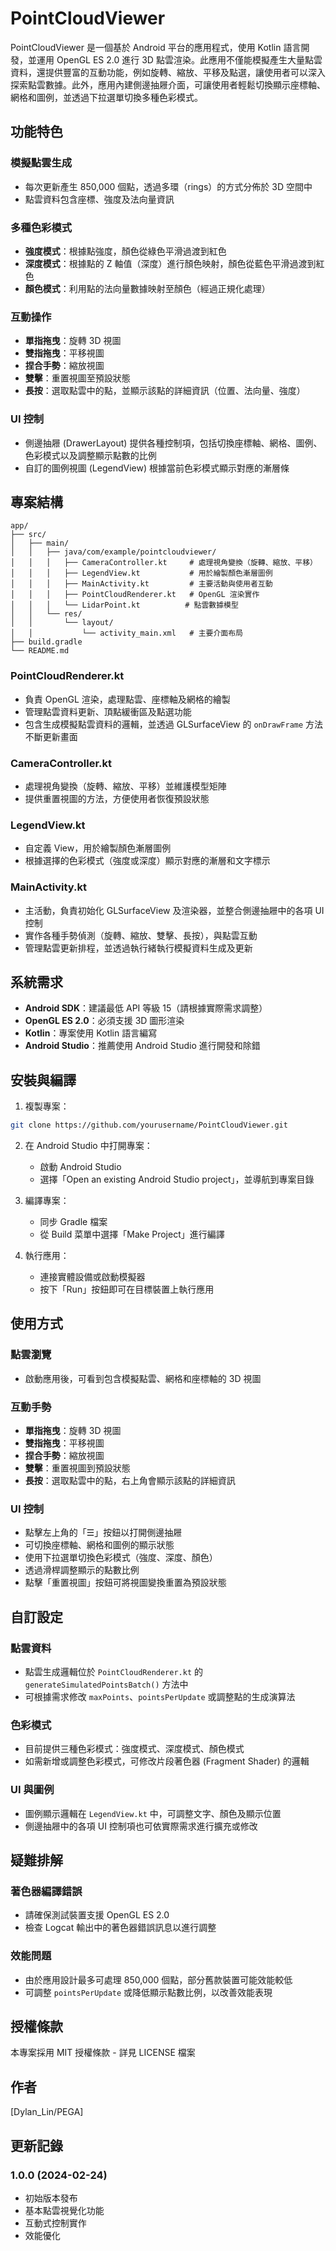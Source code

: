 # PointCloudViewer

PointCloudViewer 是一個基於 Android 平台的應用程式，使用 Kotlin 語言開發，並運用 OpenGL ES 2.0 進行 3D 點雲渲染。此應用不僅能模擬產生大量點雲資料，還提供豐富的互動功能，例如旋轉、縮放、平移及點選，讓使用者可以深入探索點雲數據。此外，應用內建側邊抽屜介面，可讓使用者輕鬆切換顯示座標軸、網格和圖例，並透過下拉選單切換多種色彩模式。

## 功能特色

### 模擬點雲生成
- 每次更新產生 850,000 個點，透過多環（rings）的方式分佈於 3D 空間中
- 點雲資料包含座標、強度及法向量資訊

### 多種色彩模式
- **強度模式**：根據點強度，顏色從綠色平滑過渡到紅色
- **深度模式**：根據點的 Z 軸值（深度）進行顏色映射，顏色從藍色平滑過渡到紅色
- **顏色模式**：利用點的法向量數據映射至顏色（經過正規化處理）

### 互動操作
- **單指拖曳**：旋轉 3D 視圖
- **雙指拖曳**：平移視圖
- **捏合手勢**：縮放視圖
- **雙擊**：重置視圖至預設狀態
- **長按**：選取點雲中的點，並顯示該點的詳細資訊（位置、法向量、強度）

### UI 控制
- 側邊抽屜 (DrawerLayout) 提供各種控制項，包括切換座標軸、網格、圖例、色彩模式以及調整顯示點數的比例
- 自訂的圖例視圖 (LegendView) 根據當前色彩模式顯示對應的漸層條

## 專案結構

```
app/
├── src/
│   ├── main/
│   │   ├── java/com/example/pointcloudviewer/
│   │   │   ├── CameraController.kt     # 處理視角變換（旋轉、縮放、平移）
│   │   │   ├── LegendView.kt 		    # 用於繪製顏色漸層圖例
│   │   │  	├── MainActivity.kt         # 主要活動與使用者互動
│   │   │   ├── PointCloudRenderer.kt   # OpenGL 渲染實作
│   │   │   └── LidarPoint.kt          # 點雲數據模型
│   │   └── res/
│   │       └── layout/
│   │           └── activity_main.xml   # 主要介面布局
├── build.gradle
└── README.md
```

### PointCloudRenderer.kt
- 負責 OpenGL 渲染，處理點雲、座標軸及網格的繪製
- 管理點雲資料更新、頂點緩衝區及點選功能
- 包含生成模擬點雲資料的邏輯，並透過 GLSurfaceView 的 `onDrawFrame` 方法不斷更新畫面

### CameraController.kt
- 處理視角變換（旋轉、縮放、平移）並維護模型矩陣
- 提供重置視圖的方法，方便使用者恢復預設狀態

### LegendView.kt
- 自定義 View，用於繪製顏色漸層圖例
- 根據選擇的色彩模式（強度或深度）顯示對應的漸層和文字標示

### MainActivity.kt
- 主活動，負責初始化 GLSurfaceView 及渲染器，並整合側邊抽屜中的各項 UI 控制
- 實作各種手勢偵測（旋轉、縮放、雙擊、長按），與點雲互動
- 管理點雲更新排程，並透過執行緒執行模擬資料生成及更新

## 系統需求
- **Android SDK**：建議最低 API 等級 15（請根據實際需求調整）
- **OpenGL ES 2.0**：必須支援 3D 圖形渲染
- **Kotlin**：專案使用 Kotlin 語言編寫
- **Android Studio**：推薦使用 Android Studio 進行開發和除錯

## 安裝與編譯

1. 複製專案：
```bash
git clone https://github.com/yourusername/PointCloudViewer.git
```

2. 在 Android Studio 中打開專案：
    - 啟動 Android Studio
    - 選擇「Open an existing Android Studio project」，並導航到專案目錄

3. 編譯專案：
    - 同步 Gradle 檔案
    - 從 Build 菜單中選擇「Make Project」進行編譯

4. 執行應用：
    - 連接實體設備或啟動模擬器
    - 按下「Run」按鈕即可在目標裝置上執行應用

## 使用方式

### 點雲瀏覽
- 啟動應用後，可看到包含模擬點雲、網格和座標軸的 3D 視圖

### 互動手勢
- **單指拖曳**：旋轉 3D 視圖
- **雙指拖曳**：平移視圖
- **捏合手勢**：縮放視圖
- **雙擊**：重置視圖到預設狀態
- **長按**：選取點雲中的點，右上角會顯示該點的詳細資訊

### UI 控制
- 點擊左上角的「☰」按鈕以打開側邊抽屜
- 可切換座標軸、網格和圖例的顯示狀態
- 使用下拉選單切換色彩模式（強度、深度、顏色）
- 透過滑桿調整顯示的點數比例
- 點擊「重置視圖」按鈕可將視圖變換重置為預設狀態

## 自訂設定

### 點雲資料
- 點雲生成邏輯位於 `PointCloudRenderer.kt` 的 `generateSimulatedPointsBatch()` 方法中
- 可根據需求修改 `maxPoints`、`pointsPerUpdate` 或調整點的生成演算法

### 色彩模式
- 目前提供三種色彩模式：強度模式、深度模式、顏色模式
- 如需新增或調整色彩模式，可修改片段著色器 (Fragment Shader) 的邏輯

### UI 與圖例
- 圖例顯示邏輯在 `LegendView.kt` 中，可調整文字、顏色及顯示位置
- 側邊抽屜中的各項 UI 控制項也可依實際需求進行擴充或修改

## 疑難排解

### 著色器編譯錯誤
- 請確保測試裝置支援 OpenGL ES 2.0
- 檢查 Logcat 輸出中的著色器錯誤訊息以進行調整

### 效能問題
- 由於應用設計最多可處理 850,000 個點，部分舊款裝置可能效能較低
- 可調整 `pointsPerUpdate` 或降低顯示點數比例，以改善效能表現

## 授權條款

本專案採用 MIT 授權條款 - 詳見 LICENSE 檔案

## 作者

[Dylan_Lin/PEGA]

## 更新記錄

### 1.0.0 (2024-02-24)
- 初始版本發布
- 基本點雲視覺化功能
- 互動式控制實作
- 效能優化